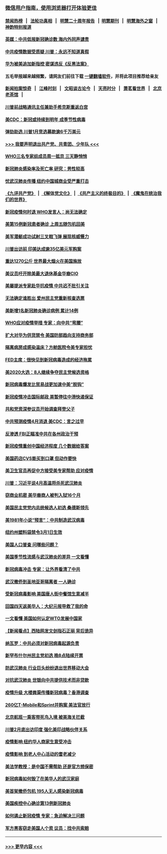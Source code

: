 ### [微信用户指南，使用浏览器打开体验更佳](https://github.com/gfw-breaker/banned-news1/blob/master/indexes/wechat-guide.md?t=0)
#### [禁闻热榜](热点新闻.md?t=0)  &nbsp;&nbsp;|&nbsp;&nbsp; [法轮功真相](https://github.com/gfw-breaker/truth/blob/master/README.md?t=0) &nbsp;&nbsp;|&nbsp;&nbsp; [明慧二十周年报告](https://github.com/gfw-breaker/mh-reports/blob/master/README.md?t=0) &nbsp;&nbsp;|&nbsp;&nbsp;[明慧期刊](https://github.com/gfw-breaker/mh-qikan) &nbsp;&nbsp;|&nbsp;&nbsp; [明慧海外之窗](https://github.com/gfw-breaker/mh-news/blob/master/README.md?t=0) &nbsp;&nbsp;|&nbsp;&nbsp; [神韵特别报道](https://github.com/gfw-breaker/mh-news/blob/master/shenyun.md?t=0)
#### [英媒：中共低报新冠确诊数 海内外同声谴责](../pages/nsc412/n11867421.md?t=02141033) 
#### [中共疫情数据受质疑 川普：永远不知道真假](../pages/nsc412/n11867195.md?t=02141033) 
#### [华为被美追加新指控 密谋违反《反黑法案》](../pages/nsc412/n11867191.md?t=02141033) 
#### 五毛举报越来越频繁，请网友们前往下载 [一键翻墙软件](https://github.com/gfw-breaker/ssr-accounts)，并将此项目推荐给亲友
#### [新闻拍案惊奇](https://github.com/gfw-breaker/banned-news1/blob/master/pages/link4.md) &nbsp;&nbsp;|&nbsp;&nbsp; [江峰时刻](https://github.com/gfw-breaker/banned-news1/blob/master/pages/link4.md) &nbsp;&nbsp;|&nbsp;&nbsp; [文昭谈古论今](https://github.com/gfw-breaker/banned-news1/blob/master/pages/link4.md) &nbsp;&nbsp;|&nbsp;&nbsp; [天亮时分](https://github.com/gfw-breaker/banned-news1/blob/master/pages/link4.md) &nbsp;&nbsp;|&nbsp;&nbsp; [萧茗看世界](https://github.com/gfw-breaker/banned-news1/blob/master/pages/link4.md) &nbsp;&nbsp;|&nbsp;&nbsp; [北京老茶馆](https://github.com/gfw-breaker/banned-news1/blob/master/pages/link4.md) &nbsp;&nbsp;|&nbsp;&nbsp; 
#### [川普前战略通讯主任兼助手希克斯重返白宫](../pages/nsc412/n11867104.md?t=02141033) 
#### [美CDC：新冠或持续到明年 成季节性病毒](../pages/nsc412/n11867279.md?t=02141033) 
#### [弹劾助选 川普1月竞选募款逾6千万美元](../pages/nsc412/n11866950.md?t=02141033) 
#### [>>> 我要声明退出共产党、共青团、少年队 <<<](https://github.com/begood0513/goodnews/blob/master/quit/letter.md) 
#### [WHO三名专家组成员周一抵京 三天静悄悄](../pages/nsc412/n11866947.md?t=02141033) 
#### [新冠肺炎感染率及死亡率 研究：男性较高](../pages/nsc412/n11866956.md?t=02141033) 
#### [忧武汉肺炎传播 纽约中国城商业受严重打击](../pages/nsc412/n11866902.md?t=02141033) 
#### [《九评共产党》](https://github.com/begood0513/9ping.md/blob/master/README.md) &nbsp;|&nbsp; [《解体党文化》](../../../../jtdwh.md/blob/master/README.md)  &nbsp;|&nbsp; [《共产主义的终极目的》](../../../../gczydzjmd.md/blob/master/README.md) &nbsp;|&nbsp; [《魔鬼在统治我们的世界》](../../../../mgztzwmdsj.md/blob/master/README.md) 
#### [新冠疫情何时退 WHO发言人：尚无法确定](../pages/nsc412/n11866864.md?t=02141033) 
#### [美第15例新冠患者确诊 上周五随包机回美](../pages/nsc412/n11866852.md?t=02141033) 
#### [美军潜艇成功试射三叉戟飞弹 展现核威慑力](../pages/nsc412/n11866046.md?t=02141033) 
#### [川普出访前 印美达成逾35亿美元军购案](../pages/nsc412/n11865444.md?t=02141033) 
#### [重达1270公斤 世界最大烟火在美国施放](../pages/nsc412/n11865198.md?t=02141033) 
#### [美议员吁开除美最大退休基金华裔CIO](../pages/nsc412/n11865230.md?t=02141033) 
#### [美屡提派专家赴华抗疫情 中共迟不批引关注](../pages/nsc412/n11864719.md?t=02141033) 
#### [无法确定谁胜出 爱州民主党重新核查选票](../pages/nsc412/n11864830.md?t=02141033) 
#### [美新增1名新冠肺炎确诊病例 累计14例](../pages/nsc412/n11864893.md?t=02141033) 
#### [WHO应对疫情举措 专家：向中共“弯腰”](../pages/nsc412/n11864727.md?t=02141033) 
#### [扩大对华为供货禁令 美国防部趋向支持商务部](../pages/nsc412/n11864773.md?t=02141033) 
#### [隔离病房成感染温床？方舱医院令美专家担忧](../pages/nsc412/n11864575.md?t=02141033) 
#### [FED主席：很快见到新冠病毒造成的经济拖累](../pages/nsc412/n11864507.md?t=02141033) 
#### [美2020大选：8人继续争夺民主党候选资格](../pages/nsc412/n11864327.md?t=02141033) 
#### [新冠病毒爆发比贸易战更加速中美“脱钩”](../pages/nsc412/n11864470.md?t=02141033) 
#### [新冠疫情冲击国际邮政 美暂停往中港快递保证](../pages/nsc412/n11864207.md?t=02141033) 
#### [共和党资深参议员开始调查拜登父子](../pages/nsc412/n11863984.md?t=02141033) 
#### [中共预测疫情4月消退 美CDC：言之过早](../pages/nsc412/n11864310.md?t=02141033) 
#### [反渗透 FBI正瞄准中共在各州政治干预](../pages/nsc412/n11864300.md?t=02141033) 
#### [新冠疫情重创中国经济程度 几个数据给答案](../pages/nsc412/n11864203.md?t=02141033) 
#### [美国药店CVS能买到口罩 但动作要快](../pages/nsc412/n11862438.md?t=02141033) 
#### [美卫生官员再促中方接受美专家帮助 应对疫情](../pages/nsc412/n11864043.md?t=02141033) 
#### [川普：习近平说4月高温将杀死武汉肺炎](../pages/nsc412/n11860814.md?t=02141033) 
#### [窃商业机密 美华裔商人被判入狱16个月](../pages/nsc412/n11863911.md?t=02141033) 
#### [美国民主党党内总统候选人初选 桑德斯领先](../pages/nsc412/n11863475.md?t=02141033) 
#### [美1981年小说“预言”：中共制造武汉病毒](../pages/nsc412/n11863306.md?t=02141033) 
#### [纽约州塑料袋禁令3月1日生效](../pages/nsc412/n11862832.md?t=02141033) 
#### [美国人口普查  问哪些问题？](../pages/nsc412/n11862808.md?t=02141033) 
#### [美国季节性流感与武汉肺炎的差异 一文看懂](../pages/nsc412/n11862428.md?t=02141033) 
#### [新冠病毒冲击 专家：让外界看清了中共](../pages/nsc412/n11862280.md?t=02141033) 
#### [武汉撤侨到圣地亚哥隔离者 一人确诊](../pages/nsc412/n11862460.md?t=02141033) 
#### [受新冠病毒影响 美国唐人街中餐馆生意减半](../pages/nsc412/n11861940.md?t=02141033) 
#### [回国四天返美华人：大纪元报导救了我的命](../pages/nsc412/n11862181.md?t=02141033) 
#### [一文看懂 美国如何认定WTO发展中国家](../pages/nsc412/n11862051.md?t=02141033) 
#### [【新闻看点】西陆网发文剑指石正丽 背后诡异](../pages/nsc412/n11861792.md?t=02141033) 
#### [纳瓦罗：中共必须对新冠病毒起源负责](../pages/nsc412/n11861810.md?t=02141033) 
#### [新罕布什尔州民主党初选 晚8点陆续开票](../pages/nsc412/n11861872.md?t=02141033) 
#### [防武汉肺炎 行业巨头纷纷退出世界移动大会](../pages/nsc412/n11861795.md?t=02141033) 
#### [对抗武汉肺炎 世银向中共提供技术而非贷款](../pages/nsc412/n11861652.md?t=02141033) 
#### [疫情升级 大楼粪渠传播新冠病毒？香港调查](../pages/nsc412/n11861556.md?t=02141033) 
#### [260亿T-Mobile和Sprint并购案 美法官放行](../pages/nsc412/n11861511.md?t=02141033) 
#### [北京航班一乘客带死鸟入境 被美海关拦截](../pages/nsc412/n11861317.md?t=02141033) 
#### [川普2月底出访印度 强化美印战略伙伴关系](../pages/nsc412/n11860557.md?t=02141033) 
#### [疫情影响  纽约华人商家生意受冲击](../pages/nsc412/n11860284.md?t=02141033) 
#### [疫情影响  到老人中心活动的耆老减少](../pages/nsc412/n11860199.md?t=02141033) 
#### [美法学教授：是中国不需帮助 还是官方想保密](../pages/nsc412/n11859492.md?t=02141033) 
#### [新冠病毒如何毁了在美华人的武汉家庭](../pages/nsc412/n11859524.md?t=02141033) 
#### [美首架撤侨包机 195人无人感染新冠病毒](../pages/nsc412/n11859908.md?t=02141033) 
#### [美国疾控中心确诊第13例新冠肺炎](../pages/nsc412/n11859966.md?t=02141033) 
#### [如何遏止新冠疫情 专家：急迫解决三问题](../pages/nsc412/n11859685.md?t=02141033) 
#### [军方黑客窃走美国人个资 议员：找中共索赔](../pages/nsc412/n11859371.md?t=02141033) 

----
#### [ >>> 更早内容 <<< ](../indexes/nsc412-earlier.md)
